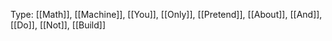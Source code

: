Type: [[Math]], [[Machine]], [[You]], [[Only]], [[Pretend]], [[About]], [[And]], [[Do]], [[Not]], [[Build]]